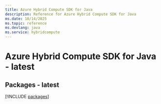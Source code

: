 ```yaml
---
title: Azure Hybrid Compute SDK for Java
description: Reference for Azure Hybrid Compute SDK for Java
ms.date: 10/14/2025
ms.topic: reference
ms.devlang: java
ms.service: hybridcompute
---
```

# Azure Hybrid Compute SDK for Java - latest
## Packages - latest
[!INCLUDE [packages](hybrid-compute-index.md)]